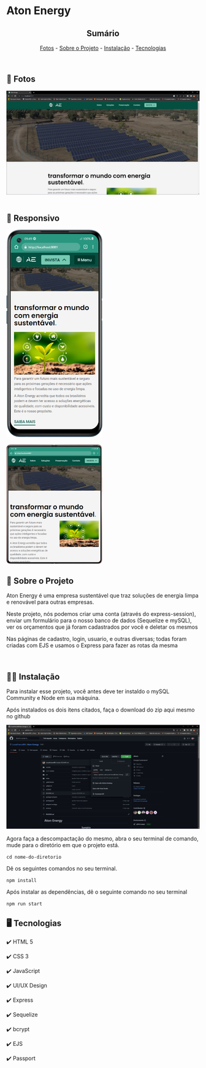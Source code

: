 <h1>Aton Energy </h1>

<!-- LINKS -->
<div align="center">
 
 <h2> Sumário</h2>
 
 <a href="#fotos">Fotos</a> - 
  <a href="#sobre">Sobre o Projeto</a> -
  <a href="#inst">Instalação</a> - 
  <a href="#tec">Tecnologias</a>
</div>
<br>

<!-- FOTOS -->
<div id="fotos">
    <h2> 📸 Fotos </h2>
        <img src="./public/assets/images/readme/home.jpg" alt="" style="width:750px">
        <br><br>
       
 <h2> 📱 Responsivo </h2>
 <img src="./public/assets/images/readme/mobile.png" alt="" style="width:250px">
 <br><br>
 <img src="./public/assets/images/readme/fold.png" alt="" style="width:250px">

<!-- SOBRE -->
<div id="sobre">
    <h2> 📝 Sobre o Projeto </h2> 
    <p> Aton Energy é uma empresa sustentável que traz soluções de energia limpa e renovável para outras empresas. </p>
    <p> Neste projeto, nós podemos criar uma conta (através do express-session), enviar um formulário para o nosso banco de dados (Sequelize e mySQL), ver os orçamentos que já foram cadastrados por você e deletar os mesmos </p>
    <p> Nas páginas de cadastro, login, usuario, e outras diversas; todas foram criadas com EJS e usamos o Express para fazer as rotas da mesma </p>

</div>
<br>

<div id="inst">
  <h2>👨‍💻 Instalação</h2>
  <p> Para instalar esse projeto, você antes deve ter instaldo o mySQL Community e Node em sua máquina. </p>
  <p> Após instalados os dois itens citados, faça o download do zip aqui mesmo no github</p>
  <img src="./public/assets/images/readme/download-zip.jpg" >
  <p> Agora faça a descompactação do mesmo, abra o seu terminal de comando, mude para o diretório em que o projeto está.  </p>
  <pre><code>cd nome-do-diretorio</code></pre>
  <p> Dê os seguintes comandos no seu terminal. </p>
  <pre><code>npm install</code></pre>
  <p>Após instalar as dependências, dê o seguinte comando no seu terminal</p>
  <pre><code>npm run start</code></pre>
</div

<!-- TECNOLOGIAS -->
<div id="tec">

<h2> 🖥️ Tecnologias</h2>
    <p> ✔️ HTML 5 </p>
    <p> ✔️ CSS 3 </p>
    <p> ✔️ JavaScript </p>
    <p> ✔️ UI/UX Design </p>
    <p> ✔️ Express </p>
    <p> ✔️ Sequelize </p>
    <p> ✔️ bcrypt </p>
    <p> ✔️ EJS </p>
    <p> ✔️ Passport </p>

</div>
